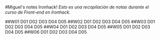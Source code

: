 #Miguel's notes Ironhack!
_Esto es una recopilación de notas durante el curso de Front-end en Ironhack._

##W01
D01
D02
D03
D04
D05
##W02
D01
D02
D03
D04
D05
##W03
D01
D02
D03
D04
D05
##W04
D01
D02
D03
D04
D05
##W05
D01
D02
D03
D04
D05
##W06
D01
D02
D03
D04
D05
